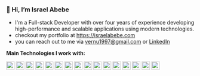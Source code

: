 ### 👋 Hi, I’m Israel Abebe

- I'm a Full-stack Developer with over four years of experience developing high-performance and scalable applications using modern technologies.
- checkout my portfolio at https://israelabebe.com
- you can reach out to me via vernu1997@gmail.com or [LinkedIn ](https://www.linkedin.com/in/israelabebe/)

**Main Technologies I work with:**
<div>
<img src="https://www.vectorlogo.zone/logos/typescriptlang/typescriptlang-icon.svg" alt='Typescript' width="22" height="22"/>
<img src="https://www.vectorlogo.zone/logos/nodejs/nodejs-icon.svg" alt='NodeJs' width="22" height="22"/>
<img src="https://www.vectorlogo.zone/logos/nestjs/nestjs-icon.svg" alt='NestJs' width="22" height="22"/>
<img src="https://www.vectorlogo.zone/logos/mongodb/mongodb-icon.svg" alt='Mongo DB' width="22" height="22"/>
<img src="https://www.vectorlogo.zone/logos/postgresql/postgresql-icon.svg" alt='Postgres' width="22" height="22"/>
<img src="https://www.vectorlogo.zone/logos/redis/redis-icon.svg" alt='Redis' width="22" height="22"/>
<img src="https://www.vectorlogo.zone/logos/graphql/graphql-icon.svg" alt='React' width="22" height="22"/>
<img src="https://www.vectorlogo.zone/logos/reactjs/reactjs-icon.svg" alt='React' width="22" height="22"/>
<img src="https://www.vectorlogo.zone/logos/tailwindcss/tailwindcss-icon.svg" alt='Tailwind' width="22" height="22"/>
<img src="https://www.vectorlogo.zone/logos/firebase/firebase-icon.svg" alt='Firebase' width="22" height="22"/>
<img src="https://www.vectorlogo.zone/logos/python/python-icon.svg" alt='Python' width="22" height="22"/>
<img src="https://www.vectorlogo.zone/logos/djangoproject/djangoproject-icon.svg" alt='Django' width="22" height="22"/>
<img src="https://www.vectorlogo.zone/logos/java/java-icon.svg" alt='Laravel' width="22" height="22"/>
<img src="https://www.vectorlogo.zone/logos/nginx/nginx-icon.svg" alt='Docker' width="22" height="22"/>
<img src="https://www.vectorlogo.zone/logos/docker/docker-icon.svg" alt='Docker' width="22" height="22"/>
<img src="https://www.vectorlogo.zone/logos/amazon_aws/amazon_aws-icon.svg" alt='AWS' width="22" height="22"/>
</div>
